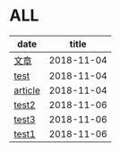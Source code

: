 # ALL

date | title
-----|------
[文章](./articles/分类/文章/main.md) | 2018-11-04
[test](./articles/test/main.md) | 2018-11-04
[article](./articles/example/article/main.md) | 2018-11-04
[test2](./articles/test2/main.md) | 2018-11-06
[test3](./articles/test3/main.md) | 2018-11-06
[test1](./articles/test1/main.md) | 2018-11-06
